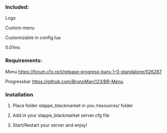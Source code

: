 ### Included:

Logs

Custom menu

Customizable in config.lua

0.01ms

### Requirements:

Menu https://forum.cfx.re/t/release-progress-bars-1-0-standalone/526287

Progressbar https://github.com/BrunoMarc123/BR-Menu

### Installation 

1. Place folder slappe_blackmarket in you /resources/ folder

2. Add in your slappe_blackmarket server.cfg file

3. Start/Restart your server and enjoy!



